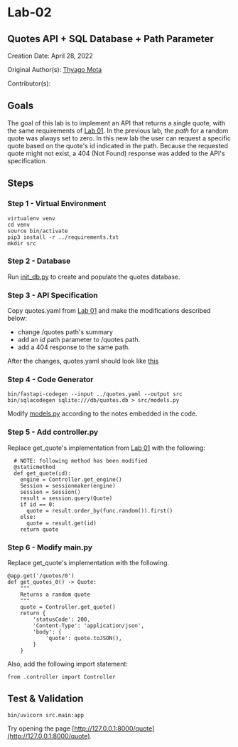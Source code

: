 # Lab-02

## Quotes API + SQL Database + Path Parameter

Creation Date: April 28, 2022

Original Author(s): [Thyago Mota](https://github.com/thyagomota)

Contributor(s): 

## Goals

The goal of this lab is to implement an API that returns a single quote, with the same requirements of [Lab 01](../lab-01). In the previous lab, the <em>path</em> for a random quote was always set to zero. In this new lab the user can request a specific quote based on the quote's id indicated in the path. Because the requested quote might not exist, a 404 (Not Found) response was added to the API's specification. 

## Steps

### Step 1 - Virtual Environment

```
virtualenv venv
cd venv
source bin/activate
pip3 install -r ../requirements.txt
mkdir src
```

### Step 2 - Database

Run [init_db.py](src/init_db.py) to create and populate the quotes database. 

### Step 3 - API Specification

Copy quotes.yaml from [Lab 01](../lab-01) and make the modifications described below: 

* change /quotes path's summary
* add an <em>id</em> path parameter to /quotes path. 
* add a 404 response to the same path. 

After the changes, quotes.yaml should look like [this](src/quotes.yaml)

### Step 4 - Code Generator

```
bin/fastapi-codegen --input ../quotes.yaml --output src
bin/sqlacodegen sqlite:///db/quotes.db > src/models.py
```

Modify [models.py](src/models.py) according to the notes embedded in the code. 

### Step 5 - Add controller.py

Replace get_quote's implementation from [Lab 01](../lab-01) with the following: 

```
  # NOTE: following method has been modified
  @staticmethod
  def get_quote(id):
    engine = Controller.get_engine()
    Session = sessionmaker(engine)
    session = Session()
    result = session.query(Quote)
    if id == 0:
      quote = result.order_by(func.random()).first()
    else:
      quote = result.get(id)
    return quote
```

### Step 6 - Modify main.py

Replace get_quote's implementation with the following.  

```
@app.get('/quotes/0')
def get_quotes_0() -> Quote:
    """
    Returns a random quote
    """
    quote = Controller.get_quote()
    return {
        'statusCode': 200, 
        'Content-Type': 'application/json',
        'body': {
            'quote': quote.toJSON(), 
        }
    }  
```

Also, add the following import statement: 

```
from .controller import Controller
```

## Test & Validation

```
bin/uvicorn src.main:app
```

Try opening the page [http://127.0.0.1:8000/quote](http://127.0.0.1:8000/quote).
